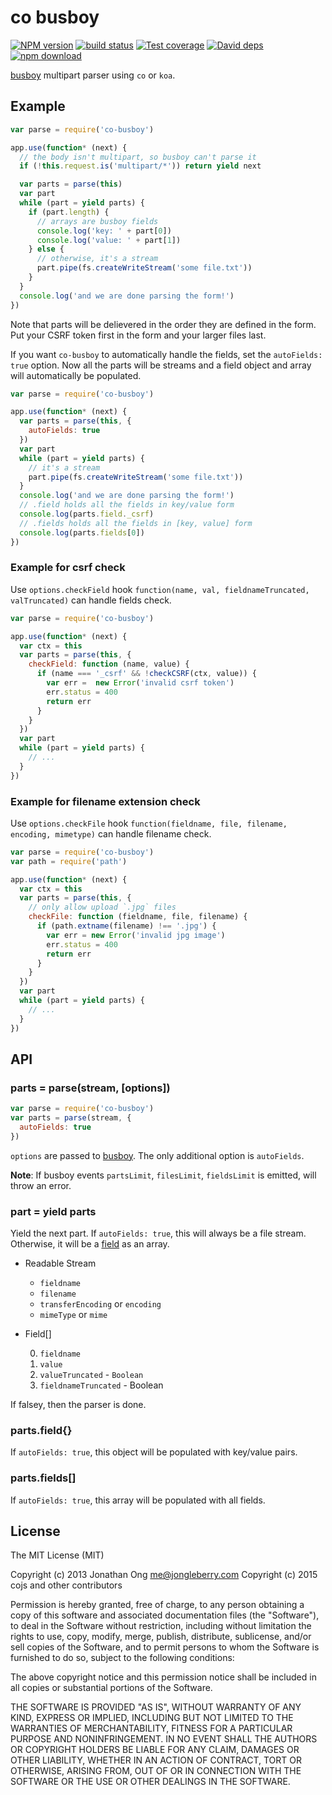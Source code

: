 # co busboy

[![NPM version][npm-image]][npm-url]
[![build status][travis-image]][travis-url]
[![Test coverage][codecov-image]][codecov-url]
[![David deps][david-image]][david-url]
[![npm download][download-image]][download-url]

[npm-image]: https://img.shields.io/npm/v/co-busboy.svg?style=flat-square
[npm-url]: https://npmjs.org/package/co-busboy
[travis-image]: https://img.shields.io/travis/cojs/busboy.svg?style=flat-square
[travis-url]: https://travis-ci.org/cojs/busboy
[codecov-image]: https://codecov.io/github/cojs/busboy/coverage.svg?branch=master
[codecov-url]: https://codecov.io/github/cojs/busboy?branch=master
[david-image]: https://img.shields.io/david/cojs/busboy.svg?style=flat-square
[david-url]: https://david-dm.org/cojs/busboy
[download-image]: https://img.shields.io/npm/dm/co-busboy.svg?style=flat-square
[download-url]: https://npmjs.org/package/co-busboy

[busboy](http://github.com/mscdex/busboy) multipart parser using `co` or `koa`.

## Example

```js
var parse = require('co-busboy')

app.use(function* (next) {
  // the body isn't multipart, so busboy can't parse it
  if (!this.request.is('multipart/*')) return yield next

  var parts = parse(this)
  var part
  while (part = yield parts) {
    if (part.length) {
      // arrays are busboy fields
      console.log('key: ' + part[0])
      console.log('value: ' + part[1])
    } else {
      // otherwise, it's a stream
      part.pipe(fs.createWriteStream('some file.txt'))
    }
  }
  console.log('and we are done parsing the form!')
})
```

Note that parts will be delievered in the order they are defined in the form.
Put your CSRF token first in the form and your larger files last.

If you want `co-busboy` to automatically handle the fields,
set the `autoFields: true` option.
Now all the parts will be streams and a field object and array will automatically be populated.

```js
var parse = require('co-busboy')

app.use(function* (next) {
  var parts = parse(this, {
    autoFields: true
  })
  var part
  while (part = yield parts) {
    // it's a stream
    part.pipe(fs.createWriteStream('some file.txt'))
  }
  console.log('and we are done parsing the form!')
  // .field holds all the fields in key/value form
  console.log(parts.field._csrf)
  // .fields holds all the fields in [key, value] form
  console.log(parts.fields[0])
})
```

### Example for csrf check

Use `options.checkField` hook `function(name, val, fieldnameTruncated, valTruncated)`
can handle fields check.

```js
var parse = require('co-busboy')

app.use(function* (next) {
  var ctx = this
  var parts = parse(this, {
    checkField: function (name, value) {
      if (name === '_csrf' && !checkCSRF(ctx, value)) {
        var err =  new Error('invalid csrf token')
        err.status = 400
        return err
      }
    }
  })
  var part
  while (part = yield parts) {
    // ...
  }
})
```

### Example for filename extension check

Use `options.checkFile` hook `function(fieldname, file, filename, encoding, mimetype)`
can handle filename check.

```js
var parse = require('co-busboy')
var path = require('path')

app.use(function* (next) {
  var ctx = this
  var parts = parse(this, {
    // only allow upload `.jpg` files
    checkFile: function (fieldname, file, filename) {
      if (path.extname(filename) !== '.jpg') {
        var err = new Error('invalid jpg image')
        err.status = 400
        return err
      }
    }
  })
  var part
  while (part = yield parts) {
    // ...
  }
})
```

## API

### parts = parse(stream, [options])

```js
var parse = require('co-busboy')
var parts = parse(stream, {
  autoFields: true
})
```

`options` are passed to [busboy](https://github.com/mscdex/busboy).
The only additional option is `autoFields`.

**Note**: If busboy events `partsLimit`, `filesLimit`, `fieldsLimit` is emitted, will throw an error.

### part = yield parts

Yield the next part.
If `autoFields: true`, this will always be a file stream.
Otherwise, it will be a [field](https://github.com/mscdex/busboy#busboy-special-events) as an array.

- Readable Stream

    - `fieldname`
    - `filename`
    - `transferEncoding` or `encoding`
    - `mimeType` or `mime`

- Field[]

    0. `fieldname`
    1. `value`
    2. `valueTruncated` - `Boolean`
    3. `fieldnameTruncated` - Boolean

If falsey, then the parser is done.

### parts.field{}

If `autoFields: true`, this object will be populated with key/value pairs.

### parts.fields[]

If `autoFields: true`, this array will be populated with all fields.

## License

The MIT License (MIT)

Copyright (c) 2013 Jonathan Ong me@jongleberry.com
Copyright (c) 2015 cojs and other contributors

Permission is hereby granted, free of charge, to any person obtaining a copy
of this software and associated documentation files (the "Software"), to deal
in the Software without restriction, including without limitation the rights
to use, copy, modify, merge, publish, distribute, sublicense, and/or sell
copies of the Software, and to permit persons to whom the Software is
furnished to do so, subject to the following conditions:

The above copyright notice and this permission notice shall be included in
all copies or substantial portions of the Software.

THE SOFTWARE IS PROVIDED "AS IS", WITHOUT WARRANTY OF ANY KIND, EXPRESS OR
IMPLIED, INCLUDING BUT NOT LIMITED TO THE WARRANTIES OF MERCHANTABILITY,
FITNESS FOR A PARTICULAR PURPOSE AND NONINFRINGEMENT. IN NO EVENT SHALL THE
AUTHORS OR COPYRIGHT HOLDERS BE LIABLE FOR ANY CLAIM, DAMAGES OR OTHER
LIABILITY, WHETHER IN AN ACTION OF CONTRACT, TORT OR OTHERWISE, ARISING FROM,
OUT OF OR IN CONNECTION WITH THE SOFTWARE OR THE USE OR OTHER DEALINGS IN
THE SOFTWARE.
